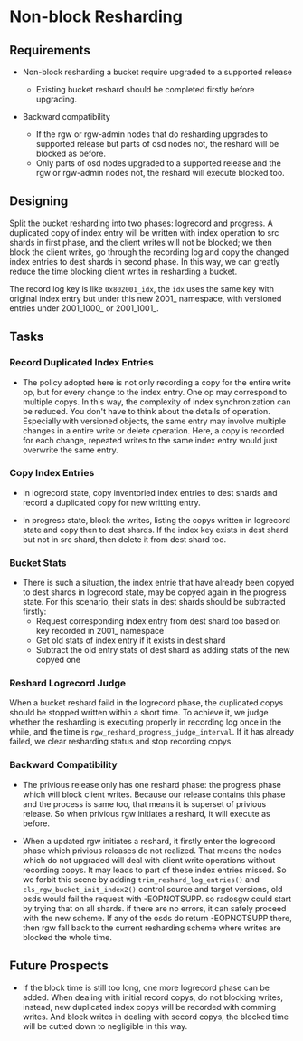 # Non-block Resharding

## Requirements

* Non-block resharding a bucket require upgraded to a supported release
    - Existing bucket reshard should be completed firstly before upgrading.

* Backward compatibility
    - If the rgw or rgw-admin nodes that do resharding upgrades to supported release but parts of osd nodes not, the reshard will be blocked as before.
    - Only parts of osd nodes upgraded to a supported release and the rgw or rgw-admin nodes not, the reshard will execute blocked too.

## Designing

Split the bucket resharding into two phases: logrecord and progress. A duplicated copy of index entry will be written with index operation to src shards in first phase, and the client writes will not be blocked; we then block the client writes, go through the recording log and copy the changed index entries to dest shards in second phase. In this way, we can greatly reduce the time blocking client writes in resharding a bucket.

The record log key is like `0x802001_idx`, the `idx` uses the same key with original index entry but under this new 2001_ namespace, with versioned entries under 2001_1000_ or 2001_1001_.

## Tasks

### Record Duplicated Index Entries

* The policy adopted here is not only recording a copy for the entire write op, but for every change to the index entry. One op may correspond to multiple copys. In this way, the complexity of index synchronization can be reduced. You don't have to think about the details of operation. Especially with versioned objects, the same entry may involve multiple changes in a entire write or delete operation. Here, a copy is recorded for each change, repeated writes to the same index entry would just overwrite the same entry.

### Copy Index Entries

* In logrecord state, copy inventoried index entries to dest shards and record a duplicated copy for new writting entry.

* In progress state, block the writes, listing the copys written in logrecord state and copy then to dest shards. If the index key exists in dest shard but not in src shard, then delete it from dest shard too.

### Bucket Stats

* There is such a situation, the index entrie that have already been copyed to dest shards in logrecord state,  may be copyed again in the progress state. For this scenario, their stats in dest shards should be subtracted firstly:
    - Request corresponding index entry from dest shard too based on key recorded in 2001_ namespace
    - Get old stats of index entry if it exists in dest shard
    - Subtract the old entry stats of dest shard as adding stats of the new copyed one

### Reshard Logrecord Judge

When a bucket reshard faild in the logrecord phase, the duplicated copys should be stopped written within a short time. To achieve it, we judge whether the resharding is executing properly in recording log once in the while, and the time is `rgw_reshard_progress_judge_interval`. If it has already failed, we clear resharding status and stop recording copys.

### Backward Compatibility

* The privious release only has one reshard phase: the progress phase which will block client writes. Because our release contains this phase and the process is same too, that means it is superset of privious release. So when privious rgw initiates a reshard, it will execute as before.

* When a updated rgw initiates a reshard, it firstly enter the logrecord phase which privious releases do not realized. That means the nodes which do not upgraded will deal with client write operations without recording copys. It may leads to part of these index entries missed. So we forbit this scene by adding `trim_reshard_log_entries()` and `cls_rgw_bucket_init_index2()` control source and target versions, old osds would fail the request with -EOPNOTSUPP. so radosgw could start by trying that on all shards. if there are no errors, it can safely proceed with the new scheme. If any of the osds do return -EOPNOTSUPP there, then rgw fall back to the current resharding scheme where writes are blocked the whole time.

## Future Prospects

* If the block time is still too long, one more logrecord phase can be added. When dealing with initial record copys, do not blocking writes, instead, new duplicated index copys will be recorded with comming writes. And block writes in dealing with secord copys, the blocked time will be cutted down to negligible in this way.
